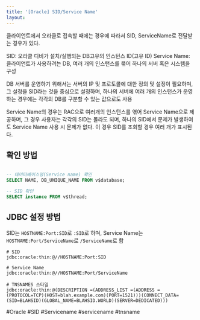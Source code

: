 ```yaml
---
title: '[Oracle] SID/Service Name'
layout: 
---
```


클라이언트에서 오라클로 접속할 때에는 경우에 따라서 SID, ServiceName로 전달받는 경우가 있다.

SID: 오라클 디비가 설치/실행되는 DB고유의 인스턴스 ID(고유 ID)
Service Name: 클라이언트가 사용하려는 DB, 여러 개의 인스턴스를 묶어 하나의 서버 혹은 시스템을 구성

DB 서버를 운영하기 위해서는 서버의 IP 및 프로토콜에 대한 정의 및 설정이 필요하며, 그 설정을 SID라는 것을 중심으로 설정하며, 하나의 서버에 여러 개의 인스턴스가 운영하는 경우에는 각각의 DB를 구분할 수 있는 값으로도 사용 

Service Name의 경우는 RAC으로 여러개의 인스턴스를 엮어 Service Name으로 제공하며, 그 경우 사용자는 각각의 SID는 몰라도 되며, 하나의 SID에서 문제가 발생하여도 Service Name 사용 시 문제가 없다. 이 경우 SID를 조회할 경우 여러 개가 표시된다.

## 확인 방법

```sql

-- 데이터베이스명(Service name) 확인 
SELECT NAME, DB_UNIQUE_NAME FROM v$database;

-- SID 확인
SELECT instance FROM v$thread;
```

## JDBC 설정 방법

SID는 `HOSTNAME:Port:SID`로 `:SID`로 하며, Service Name는 `HOSTNAME:Port/ServiceName`로 `/ServiceName`로 함
```
# SID
jdbc:oracle:thin:@//HOSTNAME:Port:SID

# Service Name
jdbc:oracle:thin:@//HOSTNAME:Port/ServiceName

# TNSNAMES 스타일 
jdbc:oracle:thin:@(DESCRIPTION =(ADDRESS_LIST =(ADDRESS =(PROTOCOL=TCP)(HOST=blah.example.com)(PORT=1521)))(CONNECT_DATA=(SID=BLAHSID)(GLOBAL_NAME=BLAHSID.WORLD)(SERVER=DEDICATED)))
```

#Oracle #SID #Servicename #servicename #tnsname
